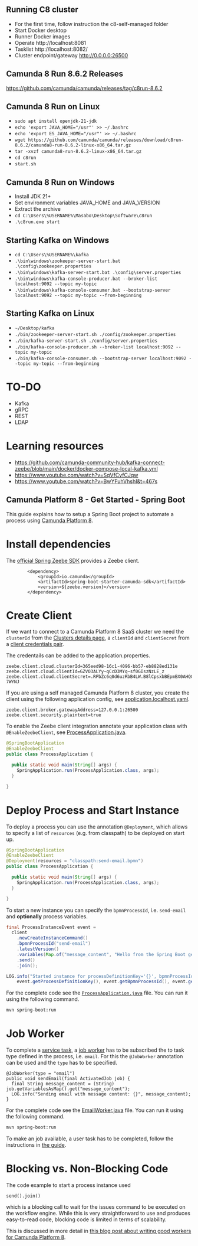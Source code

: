 ## Running C8 cluster
- For the first time, follow instruction the c8-self-managed folder
- Start Docker desktop
- Runner Docker images
- Operate http://localhost:8081
- Tasklist http://localhost:8082/
- Cluster endpoint/gateway http://0.0.0.0:26500

## Camunda 8 Run 8.6.2 Releases
https://github.com/camunda/camunda/releases/tag/c8run-8.6.2

## Camunda 8 Run on Linux
- `sudo apt install openjdk-21-jdk`  
- `echo 'export JAVA_HOME="/usr"' >> ~/.bashrc`
- `echo 'export ES_JAVA_HOME="/usr"' >> ~/.bashrc`  
- `wget https://github.com/camunda/camunda/releases/download/c8run-8.6.2/camunda8-run-8.6.2-linux-x86_64.tar.gz`
- `tar -xvzf camunda8-run-8.6.2-linux-x86_64.tar.gz`
- `cd c8run`
- `start.sh`

## Camunda 8 Run on Windows
- Install JDK 21+  
- Set environment variables JAVA_HOME and JAVA_VERSION  
- Extract the archive  
- `cd C:\Users\%USERNAME%\Masabo\Desktop\Software\c8run`
- `.\c8run.exe start` 

## Starting Kafka on Windows
- `cd C:\Users\%USERNAME%\kafka`
- `.\bin\windows\zookeeper-server-start.bat .\config\zookeeper.properties`
- `.\bin\windows\kafka-server-start.bat .\config\server.properties`
- `.\bin\windows\kafka-console-producer.bat --broker-list localhost:9092 --topic my-topic`
- `.\bin\windows\kafka-console-consumer.bat --bootstrap-server localhost:9092 --topic my-topic --from-beginning`  

## Starting Kafka on Linux
- `~/Desktop/kafka`
- `./bin/zookeeper-server-start.sh ./config/zookeeper.properties`
- `./bin/kafka-server-start.sh ./config/server.properties`
- `./bin/kafka-console-producer.sh --broker-list localhost:9092 --topic my-topic`
- `./bin/kafka-console-consumer.sh --bootstrap-server localhost:9092 --topic my-topic --from-beginning`


# TO-DO
- Kafka
- gRPC
- REST
- LDAP

# Learning resources
- https://github.com/camunda-community-hub/kafka-connect-zeebe/blob/main/docker/docker-compose-local-kafka.yml
- https://www.youtube.com/watch?v=SqVfCyfCJqw
- https://www.youtube.com/watch?v=BwYFuhVhshI&t=467s

## Camunda Platform 8 - Get Started - Spring Boot

This guide explains how to setup a Spring Boot project to automate a process using
[Camunda Platform 8](https://camunda.com/products/cloud/).

# Install dependencies

The [official Spring Zeebe SDK](https://docs.camunda.io/docs/next/apis-tools/spring-zeebe-sdk/getting-started/)
provides a Zeebe client.

```
		<dependency>
			<groupId>io.camunda</groupId>
			<artifactId>spring-boot-starter-camunda-sdk</artifactId>
			<version>${zeebe.version}</version>
		</dependency>
```

# Create Client

If we want to connect to a Camunda Platform 8 SaaS cluster we need the `clusterId` from the 
[Clusters details page](https://docs.camunda.io/docs/components/console/manage-clusters/create-cluster/),
a `clientId` and `clientSecret` from a [client credentials pair](https://docs.camunda.io/docs/components/console/manage-clusters/manage-api-clients/). 

The credentails can be added to the application.properties.

```properties
zeebe.client.cloud.clusterId=365eed98-16c1-4096-bb57-eb8828ed131e
zeebe.client.cloud.clientId=GZVO3ALYy~qCcD3MYq~sf0GIszNzLE_z
zeebe.client.cloud.clientSecret=.RPbZc6q0d6uzRbB4LW.B8lCpsxbBEpmBX0AHQGzINf3.KK9RkzZW1aDaZ-7WYNJ
```

If you are using a self managed Camunda Platform 8 cluster, you create the client
using the following application config, see
[application.localhost.yaml](src/main/resources/application.localhost.properties).

```properties
zeebe.client.broker.gatewayAddress=127.0.0.1:26500
zeebe.client.security.plaintext=true
```

To enable the Zeebe client integration annotate your application class with
`@EnableZeebeClient`, see
[ProcessApplication.java](src/main/java/io/camunda/getstarted/ProcessApplication.java).

```java
@SpringBootApplication
@EnableZeebeClient
public class ProcessApplication {

  public static void main(String[] args) {
    SpringApplication.run(ProcessApplication.class, args);
  }

}
```

# Deploy Process and Start Instance

To deploy a process you can use the annotation `@Deployment`, which allows
to specify a list of `resources` (e.g. from classpath) to be deployed on start up.

```java
@SpringBootApplication
@EnableZeebeClient
@Deployment(resources = "classpath:send-email.bpmn")
public class ProcessApplication {

  public static void main(String[] args) {
    SpringApplication.run(ProcessApplication.class, args);
  }

}
```

To start a new instance you can specify the `bpmnProcessId`, i.e.
`send-email` and **optionally** process variables.

```java
final ProcessInstanceEvent event =
  client
    .newCreateInstanceCommand()
    .bpmnProcessId("send-email")
    .latestVersion()
    .variables(Map.of("message_content", "Hello from the Spring Boot get started"))
    .send()
    .join();

LOG.info("Started instance for processDefinitionKey='{}', bpmnProcessId='{}', version='{}' with processInstanceKey='{}'",
	event.getProcessDefinitionKey(), event.getBpmnProcessId(), event.getVersion(), event.getProcessInstanceKey());
```

For the complete code see the
[`ProcessApplication.java`](src/main/java/io/camunda/getstarted/ProcessApplication.java) file. You can
run it using the following command.

```bash
mvn spring-boot:run
```

# Job Worker

To complete a
[service task](https://docs.camunda.io/docs/reference/bpmn-workflows/service-tasks/service-tasks/),
a [job worker](https://docs.camunda.io/docs/product-manuals/concepts/job-workers) has
to be subscribed the to task type defined in the process, i.e. `email`. For this
the `@JobWorker` annotation can be used and the `type` has to be specified.

```
@JobWorker(type = "email")
public void sendEmail(final ActivatedJob job) {
  final String message_content = (String) job.getVariablesAsMap().get("message_content");
  LOG.info("Sending email with message content: {}", message_content);
}
```

For the complete code see the
[EmailWorker.java](src/main/java/io/camunda/getstarted/EmailWorker.java) file. You can
run it using the following command.

```bash
mvn spring-boot:run
```

To make an job available, a user task has to be completed, follow the
instructions in [the guide](../README.md#complete-the-user-task).


# Blocking vs. Non-Blocking Code

The code example to start a process instance used 
```
send().join()
```
which is a blocking call to wait for the issues command to be executed on the workflow engine. 
While this is very straightforward to use and produces easy-to-read code, 
blocking code is limited in terms of scalability. 

This is discussed in more detail in [this blog post about writing good workers for Camunda Platform 8](https://blog.bernd-ruecker.com/writing-good-workers-for-camunda-cloud-61d322cad862).

